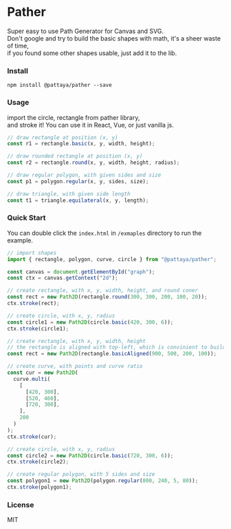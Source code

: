 # Pather

Super easy to use Path Generator for Canvas and SVG.  
Don't google and try to build the basic shapes with math, it's a sheer waste of time,  
if you found some other shapes usable, just add it to the lib.

### Install

`npm install @pattaya/pather --save`

### Usage

import the circle, rectangle from pather library,  
and stroke it!
You can use it in React, Vue, or just vanilla js.

```javascript
// draw rectangle at position (x, y)
const r1 = rectangle.basic(x, y, width, height);

// draw rounded rectangle at position (x, y)
const r2 = rectangle.round(x, y, width, height, radius);

// draw regular polygon, with given sides and size
const p1 = polygon.regular(x, y, sides, size);

// draw triangle, with given side length
const t1 = triangle.equilateral(x, y, length);
```

### Quick Start

You can double click the `index.html` in `/exmaples` directory to run the example.    

```javascript
// import shapes
import { rectangle, polygon, curve, circle } from "@pattaya/pather";

const canvas = document.getElementById("graph");
const ctx = canvas.getContext("2d");

// create rectangle, with x, y, width, height, and round coner
const rect = new Path2D(rectangle.round(300, 300, 200, 100, 20));
ctx.stroke(rect);

// create circle, with x, y, radius
const circle1 = new Path2D(circle.basic(420, 300, 6));
ctx.stroke(circle1);

// create rectangle, with x, y, width, height
// the rectangle is aligned with top-left, which is convinient to build UI.
const rect = new Path2D(rectangle.basicAligned(900, 500, 200, 100));

// create curve, with points and curve ratio
const cur = new Path2D(
  curve.multi(
    [
      [420, 300],
      [520, 460],
      [720, 300],
    ],
    200
  )
);
ctx.stroke(cur);

// create circle, with x, y, radius
const circle2 = new Path2D(circle.basic(720, 300, 6));
ctx.stroke(circle2);

// create regular polygon, with 5 sides and size
const polygon1 = new Path2D(polygon.regular(800, 240, 5, 80));
ctx.stroke(polygon1);
```

### License

MIT
